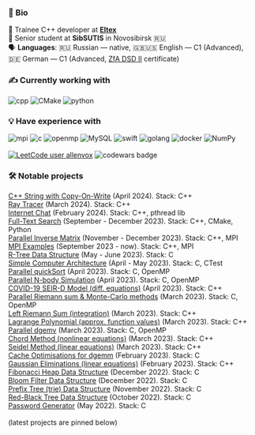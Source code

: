 ### 🔖  Bio
👷 Trainee C++ developer at **[Eltex](https://eltex-co.ru)**
<br>
📖 Senior student at **SibSUTIS** in Novosibirsk 🇷🇺
<br>
🗣 **Languages**: 🇷🇺 Russian — native, 🇬🇧🇺🇸 English — C1 (Advanced), 🇩🇪 German — C1 (Advanced, [ZfA DSD II](https://www.auslandsschulwesen.de/Webs/ZfA/DE/Deutsch-lernen/DSD/DSD-II/dsd-II_node.html) certificate)
<br>
### ✍  Currently working with
![cpp](https://img.shields.io/badge/C++-%2300599C.svg?&style=flat&logo=c%2B%2B&logoColor=white)
![CMake](https://img.shields.io/badge/CMake-%23008FBA.svg?style=flat&logo=cmake&logoColor=white)
![python](https://img.shields.io/badge/python-3670A0?style=flat&logo=python&logoColor=ffdd54)
<br>
### 💡 Have experience with
![mpi](https://img.shields.io/badge/MPI-%2300599C.svg?&style=flat&logo=c%2B%2B&logoColor=white)
![c](https://img.shields.io/badge/C-%2300599C.svg?&style=flat&logo=c&logoColor=white)
![openmp](https://img.shields.io/badge/OpenMP-%2300599C.svg?&style=flat&logo=c&logoColor=white)
![MySQL](https://img.shields.io/badge/MySQL-4479A1.svg?style=flat&logo=mysql&logoColor=white)
![swift](https://img.shields.io/badge/Swift-%23FA7343.svg?&style=flat&logo=swift&logoColor=white)
![golang](https://img.shields.io/badge/go-%2300ADD8.svg?&style=flat&logo=go&logoColor=white)
![docker](https://img.shields.io/badge/docker-%230db7ed.svg?style=flat&logo=docker&logoColor=white)
![NumPy](https://img.shields.io/badge/NumPy-%23013243.svg?style=flat&logo=numpy&logoColor=white)
<br><br>
[![LeetCode user allenvox](https://img.shields.io/badge/dynamic/json?style=flat&labelColor=black&color=%23ffa116&label=Solved&query=solvedOverTotal&url=https%3A%2F%2Fleetcode-badge.vercel.app%2Fapi%2Fusers%2Fallenvox&logo=leetcode&logoColor=yellow)](https://leetcode.com/allenvox/) ![codewars badge](https://www.codewars.com/users/allenvox/badges/small)
<br>
### 🛠 Notable projects
[C++ String with Copy-On-Write](https://github.com/allenvox/string-cow) (April 2024). Stack: C++<br>
[Ray Tracer](https://github.com/allenvox/ray-tracer) (March 2024). Stack: C++<br>
[Internet Chat](https://github.com/allenvox/chat-pthread) (February 2024). Stack: C++, pthread lib<br>
[Full-Text Search](https://github.com/allenvox/full-text-search) (September - December 2023). Stack: C++, CMake, Python<br>
[Parallel Inverse Matrix](https://github.com/allenvox/mpi-inverse-matrix) (November - December 2023). Stack: C++, MPI<br>
[MPI Examples](https://github.com/allenvox/mpi-examples) (September 2023 - now). Stack: C++, MPI<br>
[R-Tree Data Structure](https://github.com/allenvox/rtree) (May - June 2023). Stack: C<br>
[Simple Computer Architecture](https://github.com/allenvox/simple-computer) (April - May 2023). Stack: C, CTest<br>
[Parallel quickSort](https://github.com/allenvox/task-parallelism) (April 2023). Stack: C, OpenMP<br>
[Parallel N-body Simulation](https://github.com/allenvox/n-body) (April 2023). Stack: C, OpenMP<br>
[COVID-19 SEIR-D Model (diff. equations)](https://github.com/allenvox/seird-model) (April 2023). Stack: C++<br>
[Parallel Riemann sum & Monte-Carlo methods](https://github.com/allenvox/parallel-integration) (March 2023). Stack: C, OpenMP<br>
[Left Riemann Sum (integration)](https://github.com/allenvox/left-riemann-sum) (March 2023). Stack: C++<br>
[Lagrange Polynomial (approx. function values)](https://github.com/allenvox/lagrange-polynomial) (March 2023). Stack: C++<br>
[Parallel dgemv](https://github.com/allenvox/dgemv) (March 2023). Stack: C, OpenMP<br>
[Chord Method (nonlinear equations)](https://github.com/allenvox/chord-method) (March 2023). Stack: C++<br>
[Seidel Method (linear equations)](https://github.com/allenvox/seidel-method) (March 2023). Stack: C++<br>
[Cache Optimisations for dgemm](https://github.com/allenvox/cache-dgemm) (February 2023). Stack: C<br>
[Gaussian Eliminations (linear equations)](https://github.com/allenvox/gaussian-eliminations) (February 2023). Stack: C++<br>
[Fibonacci Heap Data Structure](https://github.com/allenvox/fibonacci-heap) (December 2022). Stack: C<br>
[Bloom Filter Data Structure](https://github.com/allenvox/bloom-filter) (December 2022). Stack: C<br>
[Prefix Tree (trie) Data Structure](https://github.com/allenvox/prefix-tree) (November 2022). Stack: C<br>
[Red-Black Tree Data Structure](https://github.com/allenvox/red-black-tree) (October 2022). Stack: C<br>
[Password Generator](https://github.com/allenvox/pwgen) (May 2022). Stack: C<br>
<br>
(latest projects are pinned below)
